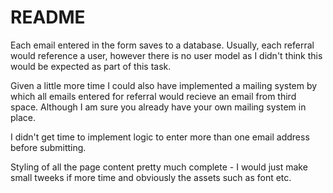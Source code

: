 # README

Each email entered in the form saves to a database. Usually, each referral would reference a user, however there is no user model as I didn't think this would be expected as part of this task.

Given a little more time I could also have implemented a mailing system by which all emails entered for referral would recieve an email from third space. Although I am sure you already have your own mailing system in place.

I didn't get time to implement logic to enter more than one email address before submitting.

Styling of all the page content pretty much complete - I would just make small tweeks if more time and obviously the assets such as font etc.
